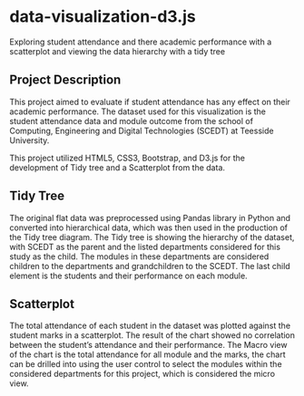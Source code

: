 # data-visualization-d3.js
Exploring student attendance and there academic performance with a scatterplot and viewing the data hierarchy with a tidy tree

## Project Description
This project aimed to evaluate if student attendance has any effect on their academic performance. The dataset used for this visualization is the student attendance data and module outcome from the school of Computing, Engineering and Digital Technologies (SCEDT) at Teesside University.

This project utilized HTML5, CSS3, Bootstrap, and D3.js for the development of Tidy tree and a Scatterplot from the data.

## Tidy Tree
The original flat data was preprocessed using Pandas library in Python and converted into hierarchical data, which was then used in the production of the Tidy tree diagram.
The Tidy tree is showing the hierarchy of the dataset, with SCEDT as the parent and the listed departments considered for this study as the child. The modules in these departments are considered children to the departments and grandchildren to the SCEDT. The last child element is the students and their performance on each module.

## Scatterplot
The total attendance of each student in the dataset was plotted against the student marks in a scatterplot. The result of the chart showed no correlation between the student’s attendance and their performance.
The Macro view of the chart is the total attendance for all module and the marks, the chart can be drilled into using the user control to select the modules within the considered departments for this project, which is considered the micro view.
